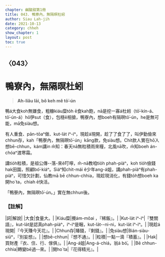 ```yaml
---
chapter: 鹹酸甜第1冊
title: 043. 鴨寮內，無隔暝杜蚓
author: Siau Lah-jih
date: 2021-10-13
category: chheh
show_chapter: 1
layout: post
toc: true
---
```

  
## 〈043〉
# 鴨寮內，無隔暝杜蚓
>**Ah-liâu lāi, bô keh mê tō͘-ún**

鴨á大食koh無嫌食，粗糠kiáu糜to̍h ē食kah飽，nā是挖一寡á杜蚓（tō͘-kín-á、tō͘-ún-á）hō͘伊sut（食），包穩ē相搶，鴨寮內，想boeh有隔暝tō͘-ún，he是無可能，mā免siàu想。

有人重食、pān-tōaⁿ做、kut-la̍t iⁿ-iⁿ，現趁á現開，趁了了食了了，叫伊勤儉來chhun存，kah「鴨寮內，無隔暝tō͘-ún」kāng款，免siàu想。Chit款人實在hō͘人想bē-chhun，kám講in m̄知：春天nā無粒積雨來糧，北風nā吹，m̄知boeh án-chóaⁿ渡寒霜。

講tio̍h粒積，是祖公傳--落-來ê叮嚀，m̄-nā教咱tio̍h phah-piàⁿ，koh tio̍h儉錢hak田園，照顧bó͘-kiáⁿ。Siáⁿ知chit-mái ê少年ang-á姐，講phah-piàⁿ有phah-piàⁿ，可惜欠計劃，仙教mā bē chhun-chhia，現趁現消化，有錢to̍h想boeh ka開ho͘ ta，chiah ē快活。

「鴨寮內，無隔暝tō͘-ún。」實在無chhun後。


### 【註解】
|詞|解說|
|大食|食量大。|
|Kiáu糜|攪ám-môai ，『稀飯』。|
|Kut-la̍t iⁿ-iⁿ|『雙關語』，kut-la̍t是認真phah-piàⁿ，iⁿ-iⁿ是睏，kut-la̍t--ni-ni，kut-la̍t iⁿ-iⁿ。|
|現趁á現開|『今天賺今天花』。|
|Chhun存|賰錢，『剩錢』。|
|免siàu想|Bián-siàu-siūⁿ，『別妄想』。|
|想bē-chhun|『想不通』。|
|粒積|一點一滴『積蓄』。|
|Hak|買財產『衣、住、行、傢俱』。|
|Ang-á姐|Ang-á-chiá，翁á bó͘。|
|Bē chhun-chhia|轉變bē過--來。|
|開ho͘ ta|『花得精光』。|
